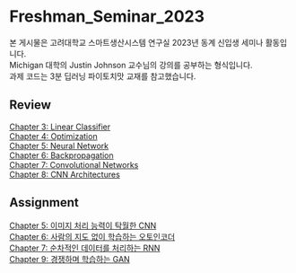 # Freshman_Seminar_2023

본 게시물은 고려대학교 스마트생산시스템 연구실 2023년 동계 신입생 세미나 활동입니다. \
Michigan 대학의 Justin Johnson 교수님의 강의를 공부하는 형식입니다. \
과제 코드는 3분 딥러닝 파이토치맛 교재를 참고했습니다.

## Review
[Chapter 3: Linear Classifier](https://velog.io/@kbm970709/%EC%8B%A0%EC%9E%85%EC%83%9D-%EC%84%B8%EB%AF%B8%EB%82%98-Lecture-3-Linear-Classifiers-DL-for-CV) \
[Chapter 4: Optimization](https://velog.io/@kbm970709/%EC%8B%A0%EC%9E%85%EC%83%9D-%EC%84%B8%EB%AF%B8%EB%82%98-Lecture-4-Optimization-DL-for-CV) \
[Chapter 5: Neural Network](https://velog.io/@kbm970709/%EC%8B%A0%EC%9E%85%EC%83%9D-%EC%84%B8%EB%AF%B8%EB%82%98-Lecture-5-Neural-Networks-DL-for-CV) \
[Chapter 6: Backpropagation](https://velog.io/@kbm970709/%EC%8B%A0%EC%9E%85%EC%83%9D-%EC%84%B8%EB%AF%B8%EB%82%98-Lecture-6-Backpropagation-DL-for-CV) \
[Chapter 7: Convolutional Networks](https://velog.io/@kbm970709/%EC%8B%A0%EC%9E%85%EC%83%9D-%EC%84%B8%EB%AF%B8%EB%82%98-Lecture-7-Convolutional-Networks-DL-for-CV) \
[Chapter 8: CNN Architectures](https://velog.io/@kbm970709/%EC%8B%A0%EC%9E%85%EC%83%9D-%EC%84%B8%EB%AF%B8%EB%82%98-Lecture-8-CNN-Architectures-DL-for-CV)

## Assignment
[Chapter 5: 이미지 처리 능력이 탁월한 CNN](https://github.com/Koo-BM/Freshman_Seminar_2023/blob/main/Ch5.%20CNN.ipynb) \
[Chapter 6: 사람의 지도 없이 학습하는 오토인코더](https://github.com/Koo-BM/Freshman_Seminar_2023/blob/main/Ch6.%20Autoencoder.ipynb) \
[Chapter 7: 순차적인 데이터를 처리하는 RNN](https://github.com/Koo-BM/Freshman_Seminar_2023/blob/main/Ch7.%20RNN.ipynb) \
[Chapter 9: 경쟁하며 학습하는 GAN](https://github.com/Koo-BM/Freshman_Seminar_2023/blob/main/Ch9.%20GAN.ipynb)
